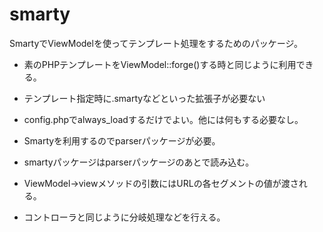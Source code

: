 smarty
==============

SmartyでViewModelを使ってテンプレート処理をするためのパッケージ。

- 素のPHPテンプレートをViewModel::forge()する時と同じように利用できる。
 - テンプレート指定時に.smartyなどといった拡張子が必要ない
- config.phpでalways_loadするだけでよい。他には何もする必要なし。
- Smartyを利用するのでparserパッケージが必要。
 - smartyパッケージはparserパッケージのあとで読み込む。

- ViewModel->viewメソッドの引数にはURLの各セグメントの値が渡される。
 - コントローラと同じように分岐処理などを行える。